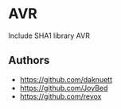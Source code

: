 # AVR 

Include SHA1 library AVR 

## Authors
* https://github.com/daknuett
* https://github.com/JoyBed
* https://github.com/revox


